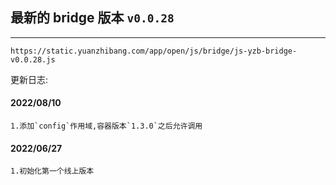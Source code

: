 ## 最新的 bridge 版本 `v0.0.28`

---

`https://static.yuanzhibang.com/app/open/js/bridge/js-yzb-bridge-v0.0.28.js`

更新日志:

#### 2022/08/10

```
1.添加`config`作用域,容器版本`1.3.0`之后允许调用
```

#### 2022/06/27

```
1.初始化第一个线上版本
```
